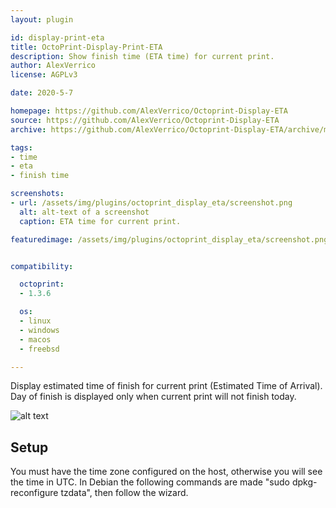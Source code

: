```yaml
---
layout: plugin

id: display-print-eta
title: OctoPrint-Display-Print-ETA
description: Show finish time (ETA time) for current print.
author: AlexVerrico
license: AGPLv3

date: 2020-5-7

homepage: https://github.com/AlexVerrico/Octoprint-Display-ETA
source: https://github.com/AlexVerrico/Octoprint-Display-ETA
archive: https://github.com/AlexVerrico/Octoprint-Display-ETA/archive/master.zip

tags:
- time
- eta
- finish time

screenshots:
- url: /assets/img/plugins/octoprint_display_eta/screenshot.png
  alt: alt-text of a screenshot
  caption: ETA time for current print.

featuredimage: /assets/img/plugins/octoprint_display_eta/screenshot.png


compatibility:

  octoprint:
  - 1.3.6

  os:
  - linux
  - windows
  - macos
  - freebsd

---
```


Display estimated time of finish for current print (Estimated Time of Arrival). Day of finish is displayed only when current print will not finish today.

![alt text](/assets/img/plugins/octoprint_display_eta/screenshot.png)

## Setup


You must have the time zone configured on the host, otherwise you will see the time in UTC.
In Debian the following commands are made "sudo dpkg-reconfigure tzdata", then follow the wizard.
